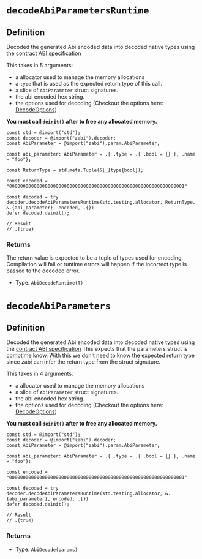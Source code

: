 # `decodeAbiParametersRuntime`

## Definition
Decoded the generated Abi encoded data into decoded native types using the [contract ABI specification](https://docs.soliditylang.org/en/latest/abi-spec.html#json)

This takes in 5 arguments:

- a allocator used to manage the memory allocations
- a `type` that is used as the expected return type of this call.
- a slice of `AbiParameter` struct signatures.
- the abi encoded hex string.
- the options used for decoding (Checkout the options here: [DecodeOptions](/api/abi_utils/types#decodedoptions))

**You must call `deinit()` after to free any allocated memory.**

```zig
const std = @import("std");
const decoder = @import("zabi").decoder;
const AbiParameter = @import("zabi").param.AbiParameter;

const abi_parameter: AbiParameter = .{ .type = .{ .bool = {} }, .name = "foo"};

const ReturnType = std.meta.Tuple(&[_]type{bool});

const encoded = "0000000000000000000000000000000000000000000000000000000000000001"

const decoded = try decoder.decodeAbiParametersRuntime(std.testing.allocator, ReturnType, &.{abi_parameter}, encoded, .{})
defer decoded.deinit();

// Result
// .{true}
```

### Returns

The return value is expected to be a tuple of types used for encoding. Compilation will fail or runtime errors will happen if the incorrect type is passed to the decoded error.

- Type: `AbiDecodeRuntime(T)`

# `decodeAbiParameters`

## Definition
Decoded the generated Abi encoded data into decoded native types using the [contract ABI specification](https://docs.soliditylang.org/en/latest/abi-spec.html#json)
This expects that the parameters struct is comptime know. With this we don't need to know the expected return type since zabi can infer the return type from the struct signature.

This takes in 4 arguments:

- a allocator used to manage the memory allocations
- a slice of `AbiParameter` struct signatures.
- the abi encoded hex string.
- the options used for decoding (Checkout the options here: [DecodeOptions](/api/abi_utils/types#decodedoptions))

**You must call `deinit()` after to free any allocated memory.**

```zig
const std = @import("std");
const decoder = @import("zabi").decoder;
const AbiParameter = @import("zabi").param.AbiParameter;

const abi_parameter: AbiParameter = .{ .type = .{ .bool = {} }, .name = "foo"};

const encoded = "0000000000000000000000000000000000000000000000000000000000000001"

const decoded = try decoder.decodeAbiParametersRuntime(std.testing.allocator, &.{abi_parameter}, encoded, .{})
defer decoded.deinit();

// Result
// .{true}
```

### Returns

- Type: `AbiDecode(params)`
